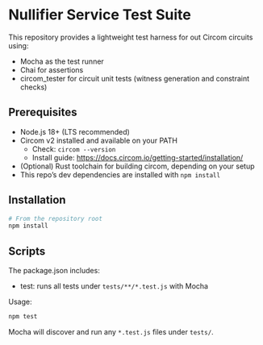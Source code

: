 # Nullifier Service Test Suite

This repository provides a lightweight test harness for out Circom circuits using:
- Mocha as the test runner
- Chai for assertions
- circom_tester for circuit unit tests (witness generation and constraint checks)

## Prerequisites

- Node.js 18+ (LTS recommended)
- Circom v2 installed and available on your PATH
  - Check: `circom --version`
  - Install guide: https://docs.circom.io/getting-started/installation/
- (Optional) Rust toolchain for building circom, depending on your setup
- This repo’s dev dependencies are installed with `npm install`

## Installation

```bash
# From the repository root
npm install
```

## Scripts

The package.json includes:

- test: runs all tests under `tests/**/*.test.js` with Mocha

Usage:
```bash
npm test
```

Mocha will discover and run any `*.test.js` files under `tests/`.

